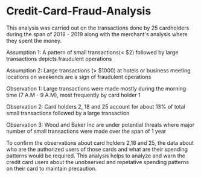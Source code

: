 # Credit-Card-Fraud-Analysis

This analysis was carried out on the transactions done by 25 cardholders during the span of 2018 - 2019 along with the merchant's analysis where
they spent the money. 

Assumption 1: A pattern of small transactions(< $2) followed by large transactions depicts fraudulent operations

Assumption 2: Large transactions (> $1000) at hotels or business meeting locations on weekends are a sign of fraudulent operations


Observation 1: Large transactions were made mostly during the morning time (7 A.M - 9 A.M), most frequently by card holder 1 

Observation 2: Card holders 2, 18 and 25 account for about 13% of total small transactions followed by a large transaction

Observation 3: Wood and Baker Inc are under potential threats where major number of small transactions were made over the span of 1 year

To confirm the observations about card holders 2,18 and 25, the data about who are the authorized users of those cards and what are their spending 
patterns would be required. This analysis helps to analyze and warn the credit card users about the unobserved and repetative spending patterns on 
their card to maintain precaution.
